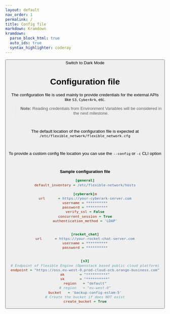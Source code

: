 ```yaml
---
layout: default
nav_order: 1
permalink: /
title: Config file
markdown: Kramdown
kramdown:
  parse_block_html: true
  auto_ids: true
  syntax_highlighter: coderay
---
```


<button class="btn js-toggle-dark-mode">Switch to Dark Mode

<script>
const toggleDarkMode = document.querySelector('.js-toggle-dark-mode');

jtd.addEvent(toggleDarkMode, 'click', function(){
  if (jtd.getTheme() === 'dark') {
    jtd.setTheme('light');
    toggleDarkMode.textContent = 'Switch to Dark Mode';
  } else {
    jtd.setTheme('dark');
    toggleDarkMode.textContent = 'Switch to Light Mode';
  }
});
</script>


# Configuration file

The configuration file is used mainly to provide credentials for the external APIs like `S3`, `CyberArk`, etc. 

> **Note:** Reading credentials from Environment Variables will be considered in the next milestone.

<br>

The default location of the configuration file is expected at `/etc/flexible_network/flexible_network.cfg` 

<br>

To provide a custom config file location you can use the `--config` or `-c` CLI option 

<a id=sample_config_file></a>
<br>

**Sample configuration file**

```ini
[general]
default_inventory = /etc/flexible-network/hosts

[cyberark]m
url      = https://your-cyberark-server.com
username = **********
password = **********
verify_ssl = False
concurrent_session = True
authentication_method = 'LDAP'


[rocket_chat]
url      = https://your-rocket-chat-server.com
username = **********
password = **********


[s3]
# Endpoint of Flexible Engine (Openstack based public cloud platform)
endpoint = "https://oss.eu-west-0.prod-cloud-ocb.orange-business.com"
ak       = "**********"
sk       = "**********"
region   = "default"
# region   = "eu-west-0"
bucket   = 'backup-config-eslam-5'
# Create the bucket if does NOT exist
create_bucket = True
```

